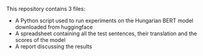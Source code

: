 This repository contains 3 files:
- A Python script used to run experiments on the Hungarian BERT model downloaded from huggingface
- A spreadsheet containing all the test sentences, their translation and the scores of the model
- A report discussing the results
